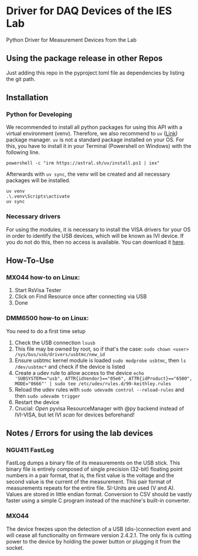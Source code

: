 # Driver for DAQ Devices of the IES Lab
Python Driver for Measurement Devices from the Lab

## Using the package release in other Repos
Just adding this repo in the pyproject.toml file as dependencies by listing the git path.

## Installation
### Python for Developing
We recommended to install all python packages for using this API with a virtual environment (venv). Therefore, we also recommend to `uv` ([Link](https://docs.astral.sh/uv/)) package manager. `uv` is not a standard package installed on your OS. For this, you have to install it in your Terminal (Powershell on Windows) with the following line.
````
powershell -c "irm https://astral.sh/uv/install.ps1 | iex"
````
Afterwards with ``uv sync``, the venv will be created and all necessary packages will be installed.
````
uv venv
.\.venv\Scripts\activate  
uv sync
````
### Necessary drivers
For using the modules, it is necessary to install the VISA drivers for your OS in order to identify the USB devices, which will be known as IVI device. If you do not do this, then no access is available.
You can download it [here](https://www.rohde-schwarz.com/de/driver-pages/fernsteuerung/3-visa-und-tools_231388.html).

## How-To-Use
### MXO44 how-to on Linux:
1. Start RsVisa Tester
2. Click on Find Resource once after connecting via USB
3. Done

### DMM6500 how-to on Linux:
You need to do a first time setup
1. Check the USB connection `lsusb`
2. This file may be owned by root, so if that's the case:
`sudo chown <user> /sys/bus/usb/drivers/usbtmc/new_id`
3. Ensure usbtmc kernel module is loaded `sudo modprobe usbtmc`, then `ls /dev/usbtmc*`
and check if the device is listed
4. Create a udev rule to allow access to the device
`echo 'SUBSYSTEM=="usb", ATTR{idVendor}=="05e6", ATTR{idProduct}=="6500", MODE="0666"' | sudo tee /etc/udev/rules.d/99-keithley.rules`
5. Reload the udev rules with `sudo udevadm control --reload-rules` and then `sudo udevadm trigger`
6. Restart the device
7. Crucial: *Open* pyvisa ResourceManager with @py backend instead of IVI-VISA, but let IVI
*scan* for devices beforehand!

## Notes / Errors for using the lab devices
### NGU411 FastLog
FastLog dumps a binary file of its measurements on the USB stick. This binary
file is entirely composed of single precision (32-bit) floating point numbers
in a pair format, that is, the first value is the voltage and the second value
is the current of the measurement. This pair format of measurements repeats
for the entire file. SI-Units are used (V and A). Values are stored in little
endian format. Conversion to CSV should be vastly faster using a simple C
program instead of the machine's built-in converter.

### MXO44
The device freezes upon the detection of a USB (dis-)connection event and will
cease all functionality on firmware version 2.4.2.1. The only fix is cutting
power to the device by holding the power button or plugging it from the socket.
